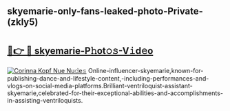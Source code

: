 ## skyemarie-only-fans​-leaked-photo​-Private-(zkly5)


# <h2><a href="https://mediaupload.pro?title=skyemarie&ref=git">🔗👉 🔴 skyemarie-P𝚑ot𝚘𝚜-V𝚒d𝚎o</a></h2>

[![Corinna Kopf Nue Nu𝚍e𝚜](https://i.imgur.com/0qMVB7G.gif)](https://mediaupload.pro?title=skyemarie&ref=git)
Online-influencer-skyemarie,known-for-publishing-dance-and-lifestyle-content,-including-performances-and-vlogs-on-social-media-platforms.Brilliant-ventriloquist-assistant-skyemarie,celebrated-for-their-exceptional-abilities-and-accomplishments-in-assisting-ventriloquists.  